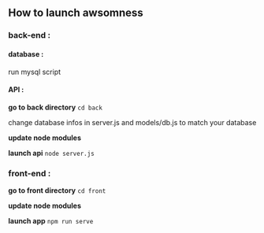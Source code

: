 ## How to launch awsomness

### back-end : 

#### database :
run mysql script

#### API : 

**go to back directory**
 ``` cd back ```

change database infos in server.js and models/db.js to match your database

**update node modules**

**launch api**
 ``` node server.js ```

### front-end :
**go to front directory**
 ``` cd front ```

**update node modules**

**launch app**
``` npm run serve ```

